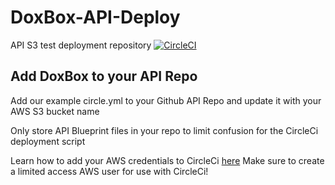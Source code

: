 # DoxBox-API-Deploy
API S3 test deployment repository
[![CircleCI](https://circleci.com/gh/oklaiss/DoxBox-API-Deploy.svg?style=svg)](https://circleci.com/gh/oklaiss/DoxBox-API-Deploy)

## Add DoxBox to your API Repo

Add our example circle.yml to your Github API Repo and update it with your AWS S3 bucket name

Only store API Blueprint files in your repo to limit confusion for the CircleCi deployment script

Learn how to add your AWS credentials to CircleCi [here](https://circleci.com/docs/continuous-deployment-with-amazon-s3/)
Make sure to create a limited access AWS user for use with CircleCi!
